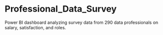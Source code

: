 # Professional_Data_Survey
Power BI dashboard analyzing survey data from 290 data professionals on salary, satisfaction, and roles.
